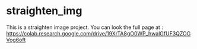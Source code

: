 # straighten_img
This is a straighten image project. 
You can look the full page at : https://colab.research.google.com/drive/19XrTA8gO0WP_hwalGfUF3QZOGVog6oft
